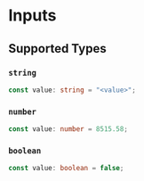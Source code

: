 # Inputs


## Supported Types

### `string`

```typescript
const value: string = "<value>";
```

### `number`

```typescript
const value: number = 8515.58;
```

### `boolean`

```typescript
const value: boolean = false;
```

